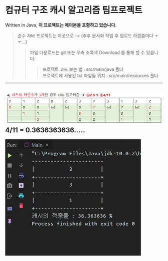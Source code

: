 컴규터 구조 캐시 알고리즘 팀프로젝트
==================================================================
Written in Java, **이 프로젝트는 메이븐을 포함하고 있습니다.**
> 순수 자바 프로젝트는 이곳으로 -> (추후 문서화 작업 후 업로드 하겠씀미다 ㅜㅜ...)
>> 파일 다운로드는 git 또는 우측 초록색 Download 를 통해 할 수 있습니다.
>>> 프로젝트 코드 보는 법            : src/main/java      폴더 <br>
>>> 프로젝트에 사용된 txt 파일들 위치 : src/main/resources 폴더
--------------------------------------------------------------------
![answer](images/-1.JPG) 4/11 = 0.3636363636.....
--------------------------------------------------------------------
![progress6](images/6.JPG)<br>